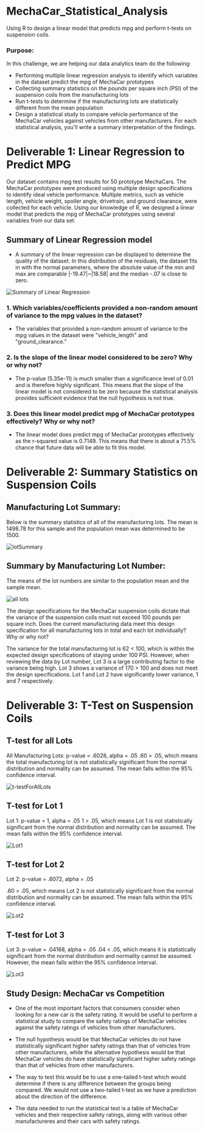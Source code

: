 # MechaCar_Statistical_Analysis
Using R to design a linear model that predicts mpg and perform t-tests on suspension coils.

### Purpose:
In this challenge, we are helping our data analytics team do the following:
  * Performing multiple linear regression analysis to identify which variables in the dataset predict the mpg of MechaCar prototypes
  * Collecting summary statistics on the pounds per square inch (PSI) of the suspension coils from the manufacturing lots
  * Run t-tests to determine if the manufacturing lots are statistically different from the mean population
  * Design a statistical study to compare vehicle performance of the MechaCar vehicles against vehicles from other manufacturers. For each statistical analysis, you'll write a summary interpretation of the findings.
  
# Deliverable 1: Linear Regression to Predict MPG

Our dataset contains mpg test results for 50 prototype MechaCars. The MechaCar prototypes were produced using multiple design specifications to identify ideal vehicle performance. Multiple metrics, such as vehicle length, vehicle weight, spoiler angle, drivetrain, and ground clearance, were collected for each vehicle. Using our knowledge of R, we designed a linear model that predicts the mpg of MechaCar prototypes using several variables from our data set.

## Summary of Linear Regression model

  * A summary of the linear regression can be displayed to determine the quality of the dataset. In this distribution of the residuals, the dataset fits in with the normal parameters, where the absolute value of the min and max are comparable |-19.47|~|18.58| and the median -.07 is close to zero.
  
  ![Summary of Linear Regression](https://github.com/nayanbarhate/MechaCar_Statistical_Analysis/blob/main/Images/summary_lm_del1.png)
  
### 1. Which variables/coefficients provided a non-random amount of variance to the mpg values in the dataset?

 - The variables that provided a non-random amount of variance to the mpg values in the dataset were "vehicle_length" and "ground_clearance."

### 2. Is the slope of the linear model considered to be zero? Why or why not?
 
 - The p-value (5.35e-11) is much smaller than a significance level of 0.01 and is therefore highly significant. This means that the slope of the linear model is not considered to be zero because the statistical analysis provides sufficient evidence that the null hypothesis is not true.

### 3. Does this linear model predict mpg of MechaCar prototypes effectively? Why or why not?

 - The linear model does predict mpg of MechaCar prototypes effectively as the r-squared value is 0.7149. This means that there is about a 71.5% chance that future data will be able to fit this model.
 
# Deliverable 2: Summary Statistics on Suspension Coils

## Manufacturing Lot Summary:
Below is the summary statistics of all of the manufacturing lots. The mean is 1498.78 for this sample and the population mean was determined to be 1500.

![lotSummary](https://github.com/nayanbarhate/MechaCar_Statistical_Analysis/blob/main/Images/total_summary.png)

## Summary by Manufacturing Lot Number:

The means of the lot numbers are similar to the population mean and the sample mean.

![all lots](https://github.com/nayanbarhate/MechaCar_Statistical_Analysis/blob/main/Images/lot_summary.png)

The design specifications for the MechaCar suspension coils dictate that the variance of the suspension coils must not exceed 100 pounds per square inch. Does the current manufacturing data meet this design specification for all manufacturing lots in total and each lot individually? Why or why not?

The variance for the total manufacturing lot is 62 < 100, which is within the expected design specifications of staying under 100 PSI. However, when reviewing the data by Lot number, Lot 3 is a large contributing factor to the variance being high. Lot 3 shows a variance of 170 > 100 and does not meet the design specifications. Lot 1 and Lot 2 have significantly lower variance, 1 and 7 respectively.

# Deliverable 3: T-Test on Suspension Coils

## T-test for all Lots
All Manufacturing Lots: p-value = .6028, alpha = .05
.60 > .05, which means the total manufacturing lot is not statistically significant from the normal distribution and normality can be assumed. The mean falls within the 95% confidence interval.

![t-testForAllLots](https://github.com/nayanbarhate/MechaCar_Statistical_Analysis/blob/main/Images/t_test_for_all_del3.png)

## T-test for Lot 1
Lot 1: p-value = 1, alpha = .05
1 > .05, which means Lot 1 is not statistically significant from the normal distribution and normality can be assumed. The mean falls within the 95% confidence interval.

![Lot1](https://github.com/nayanbarhate/MechaCar_Statistical_Analysis/blob/main/Images/lot1_del3.png)

## T-test for Lot 2
Lot 2: p-value = .6072, alpha = .05

.60 > .05, which means Lot 2 is not statistically significant from the normal distribution and normality can be assumed. The mean falls within the 95% confidence interval.

![Lot2](https://github.com/nayanbarhate/MechaCar_Statistical_Analysis/blob/main/Images/lot2_del3.png)

## T-test for Lot 3
Lot 3: p-value = .04168, alpha = .05
.04 < .05, which means it is statistically significant from the normal distribution and normality cannot be assumed. However, the mean falls within the 95% confidence interval.

![Lot3](https://github.com/nayanbarhate/MechaCar_Statistical_Analysis/blob/main/Images/lot3_del3.png)

## Study Design: MechaCar vs Competition
* One of the most important factors that consumers consider when looking for a new car is the safety rating. It would be useful to perform a statistical study to compare the safety ratings of MechaCar vehicles against the safety ratings of vehicles from other manufacturers. 

* The null hypothesis would be that MechaCar vehicles do not have statistically significant higher safety ratings than that of vehicles from other manufacturers, while the alternative hypothesis would be that MechaCar vehicles do have statistically significant higher safety ratings than that of vehicles from other manufacturers. 

* The way to test this would be to use a one-tailed t-test which would determine if there is any difference between the groups being compared. We would not use a two-tailed t-test as we have a prediction about the direction of the difference.

* The data needed to run the statistical test is a table of MechaCar vehicles and their respective safety ratings, along with various other manufactureres and their cars with safety ratings.
